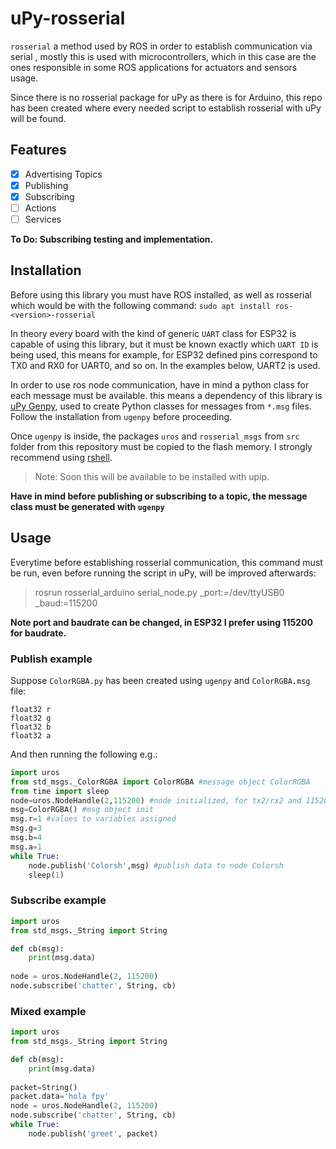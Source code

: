 # uPy-rosserial
`rosserial` a method used by ROS in order to establish communication via serial , mostly this is used with microcontrollers, which in this case are the ones responsible in some ROS applications for actuators and sensors usage.

Since there is no rosserial package for uPy as there is for Arduino, this repo has been created where every needed script to establish rosserial with uPy will be found.

## Features
- [x] Advertising Topics
- [x] Publishing
- [x] Subscribing
- [ ] Actions
- [ ] Services

**To Do: Subscribing testing and implementation.**

## Installation
Before using this library you must have ROS installed, as well as rosserial which would be with the following command:
`sudo apt install ros-<version>-rosserial`


In theory every board with the kind of generic `UART` class for ESP32 is capable of using this library, but it must be known exactly which `UART ID` is being used, this means for example, for ESP32 defined pins correspond to TX0 and RX0 for UART0, and so on. In the examples below, UART2 is used.

In order to use ros node communication, have in mind a python class for each message must be available. this means a dependency of this library is [uPy Genpy](https://github.com/FunPythonEC/uPy-genpy), used to create Python classes for messages from `*.msg` files. Follow the installation from `ugenpy` before proceeding.

Once `ugenpy` is inside, the packages `uros` and `rosserial_msgs` from `src` folder from this repository must be copied to the flash memory. I strongly recommend using [rshell](https://github.com/dhylands/rshell).
>Note: Soon this will be available to be installed with upip.

**Have in mind before publishing or subscribing to a topic, the message class must be generated with `ugenpy`**

## Usage

Everytime before establishing rosserial communication, this command must be run, even before running the script in uPy, will be improved afterwards:
>rosrun rosserial_arduino serial_node.py _port:=/dev/ttyUSB0 _baud:=115200

**Note port and baudrate can be changed, in ESP32 I prefer using 115200 for baudrate.**

### Publish example

Suppose `ColorRGBA.py` has been created using `ugenpy` and `ColorRGBA.msg` file:
```
float32 r
float32 g
float32 b
float32 a
```

And then running the following e.g.:

``` python
import uros
from std_msgs._ColorRGBA import ColorRGBA #message object ColorRGBA
from time import sleep
node=uros.NodeHandle(2,115200) #node initialized, for tx2/rx2 and 115200 baudrate
msg=ColorRGBA() #msg object init
msg.r=1 #values to variables assigned
msg.g=3
msg.b=4
msg.a=1
while True:
    node.publish('Colorsh',msg) #publish data to node Colorsh
    sleep(1)
```

### Subscribe example

```python
import uros
from std_msgs._String import String

def cb(msg):
	print(msg.data)
	
node = uros.NodeHandle(2, 115200)
node.subscribe('chatter', String, cb)
```

### Mixed example

```python
import uros
from std_msgs._String import String

def cb(msg):
	print(msg.data)
	
packet=String()
packet.data='hola fpy'
node = uros.NodeHandle(2, 115200)
node.subscribe('chatter', String, cb)
while True:
	node.publish('greet', packet)
```